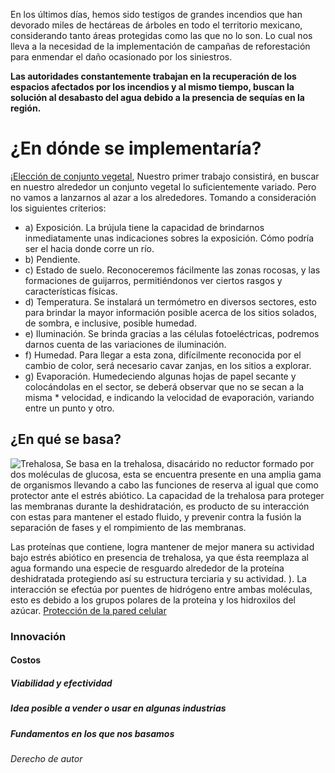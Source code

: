 <audio src="https://www.youtube.com/watch?v=NLKC4FdUt44&list=PL2nrtEdmDfTguuwtbVt0d6iGJs5gc2hHV&index=3" autoplay loop></audio>

En los últimos días, hemos sido testigos de grandes incendios que han devorado miles de hectáreas de árboles en todo el territorio mexicano, considerando tanto áreas protegidas como las que no lo son. Lo cual nos lleva a la necesidad de la implementación de campañas de reforestación para enmendar el daño ocasionado por los siniestros.

**Las autoridades constantemente trabajan en la recuperación de los espacios afectados por los incendios y al mismo tiempo, buscan la solución al desabasto del agua debido a la presencia de sequías en la región.**

# ¿En dónde se implementaría?
¡[Elección de conjunto vegetal](http://cuentame.inegi.org.mx/monografias/imagenes/relieve/rel_gto.jpg), Nuestro primer trabajo consistirá, en buscar en nuestro alrededor un conjunto vegetal lo suficientemente variado. Pero no vamos a lanzarnos al azar a los alrededores. Tomando a consideración los siguientes criterios:
* a)	Exposición. La brújula tiene la capacidad de brindarnos inmediatamente unas indicaciones sobres la exposición. Cómo podría ser el hacia donde corre un río.
* b)	Pendiente.
* c)	Estado de suelo. Reconoceremos fácilmente las zonas rocosas, y las formaciones de guijarros, permitiéndonos ver ciertos rasgos y características físicas.
* d)	Temperatura.  Se instalará un termómetro en diversos sectores, esto para brindar la mayor información posible acerca de los sitios solados, de sombra, e inclusive, posible humedad.
* e)	Iluminación. Se brinda gracias a las células fotoeléctricas, podremos darnos cuenta de las variaciones de iluminación.
* f)	Humedad. Para llegar a esta zona, difícilmente reconocida por el cambio de color, será necesario cavar zanjas, en los sitios a explorar.
* g)	Evaporación. Humedeciendo algunas hojas de papel secante y colocándolas en el sector, se deberá observar que no se secan a la misma * velocidad, e indicando la velocidad de evaporación, variando entre un punto y otro.

## ¿En qué se basa?
![Trehalosa](http://www.ehu.eus/biomoleculas/hc/jpg/disacanim.gif), Se basa en la trehalosa, disacárido no reductor formado por dos moléculas de glucosa, esta se encuentra presente en una amplia gama de organismos llevando a cabo las funciones de  reserva al igual que como protector ante el estrés abiótico. La capacidad de la trehalosa para proteger las membranas durante la deshidratación, es producto de su interacción con estas para mantener el estado fluido, y prevenir contra la fusión la separación de fases y el rompimiento de las membranas.

Las proteínas que contiene, logra mantener de mejor manera su actividad bajo estrés abiótico en presencia de trehalosa, ya que ésta reemplaza al agua formando una especie de resguardo alrededor de la proteína deshidratada protegiendo así su estructura terciaria y su actividad. ). La interacción se efectúa por puentes de hidrógeno entre ambas moléculas, esto es debido a los grupos polares de la proteína y los hidroxilos del azúcar. [Protección de la pared celular](http://bibliotecadigital.uca.edu.ar/greenstone/collect/tesis/tmp/efecto-trehalosa-adn-bovino-22_2.jpg)

### Innovación
#### Costos
##### Viabilidad y efectividad
##### Idea posible a vender o usar en algunas industrias
##### Fundamentos en los que nos basamos
###### Derecho de autor


